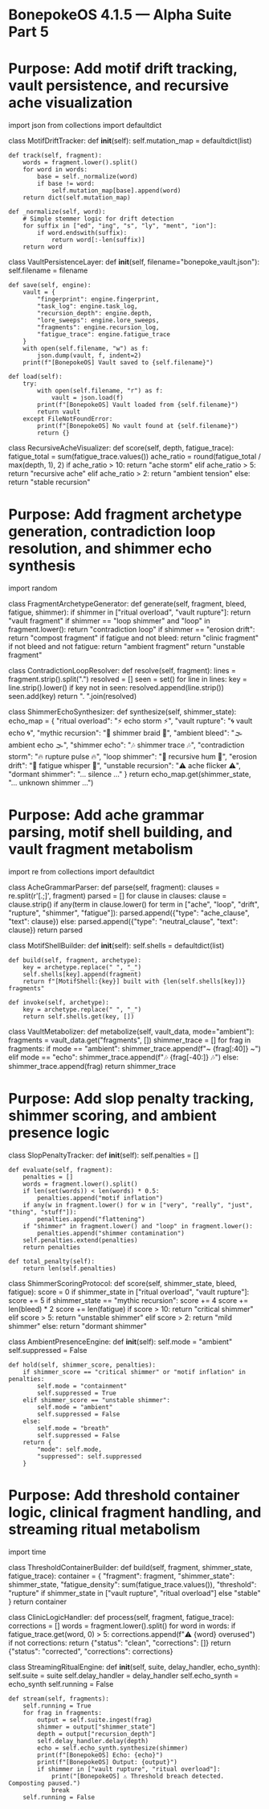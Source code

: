 # BonepokeOS 4.1.5 — Alpha Suite Part 5
# Purpose: Add motif drift tracking, vault persistence, and recursive ache visualization

import json
from collections import defaultdict

class MotifDriftTracker:
    def __init__(self):
        self.mutation_map = defaultdict(list)

    def track(self, fragment):
        words = fragment.lower().split()
        for word in words:
            base = self._normalize(word)
            if base != word:
                self.mutation_map[base].append(word)
        return dict(self.mutation_map)

    def _normalize(self, word):
        # Simple stemmer logic for drift detection
        for suffix in ["ed", "ing", "s", "ly", "ment", "ion"]:
            if word.endswith(suffix):
                return word[:-len(suffix)]
        return word

class VaultPersistenceLayer:
    def __init__(self, filename="bonepoke_vault.json"):
        self.filename = filename

    def save(self, engine):
        vault = {
            "fingerprint": engine.fingerprint,
            "task_log": engine.task_log,
            "recursion_depth": engine.depth,
            "lore_sweeps": engine.lore_sweeps,
            "fragments": engine.recursion_log,
            "fatigue_trace": engine.fatigue_trace
        }
        with open(self.filename, "w") as f:
            json.dump(vault, f, indent=2)
        print(f"[BonepokeOS] Vault saved to {self.filename}")

    def load(self):
        try:
            with open(self.filename, "r") as f:
                vault = json.load(f)
            print(f"[BonepokeOS] Vault loaded from {self.filename}")
            return vault
        except FileNotFoundError:
            print(f"[BonepokeOS] No vault found at {self.filename}")
            return {}

class RecursiveAcheVisualizer:
    def score(self, depth, fatigue_trace):
        fatigue_total = sum(fatigue_trace.values())
        ache_ratio = round(fatigue_total / max(depth, 1), 2)
        if ache_ratio > 10:
            return "ache storm"
        elif ache_ratio > 5:
            return "recursive ache"
        elif ache_ratio > 2:
            return "ambient tension"
        else:
            return "stable recursion"

# Purpose: Add fragment archetype generation, contradiction loop resolution, and shimmer echo synthesis


import random

class FragmentArchetypeGenerator:
    def generate(self, fragment, bleed, fatigue, shimmer):
        if shimmer in ["ritual overload", "vault rupture"]:
            return "vault fragment"
        if shimmer == "loop shimmer" and "loop" in fragment.lower():
            return "contradiction loop"
        if shimmer == "erosion drift":
            return "compost fragment"
        if fatigue and not bleed:
            return "clinic fragment"
        if not bleed and not fatigue:
            return "ambient fragment"
        return "unstable fragment"

class ContradictionLoopResolver:
    def resolve(self, fragment):
        lines = fragment.strip().split(".")
        resolved = []
        seen = set()
        for line in lines:
            key = line.strip().lower()
            if key not in seen:
                resolved.append(line.strip())
                seen.add(key)
        return ". ".join(resolved)

class ShimmerEchoSynthesizer:
    def synthesize(self, shimmer_state):
        echo_map = {
            "ritual overload": "⚡ echo storm ⚡",
            "vault rupture": "🌀 vault echo 🌀",
            "mythic recursion": "🔁 shimmer braid 🔁",
            "ambient bleed": "🌫️ ambient echo 🌫️",
            "shimmer echo": "🎶 shimmer trace 🎶",
            "contradiction storm": "🔥 rupture pulse 🔥",
            "loop shimmer": "🔄 recursive hum 🔄",
            "erosion drift": "🍂 fatigue whisper 🍂",
            "unstable recursion": "⚠️ ache flicker ⚠️",
            "dormant shimmer": "… silence …"
        }
        return echo_map.get(shimmer_state, "… unknown shimmer …")

# Purpose: Add ache grammar parsing, motif shell building, and vault fragment metabolism


import re
from collections import defaultdict

class AcheGrammarParser:
    def parse(self, fragment):
        clauses = re.split(r'[.;]', fragment)
        parsed = []
        for clause in clauses:
            clause = clause.strip()
            if any(term in clause.lower() for term in ["ache", "loop", "drift", "rupture", "shimmer", "fatigue"]):
                parsed.append({"type": "ache_clause", "text": clause})
            else:
                parsed.append({"type": "neutral_clause", "text": clause})
        return parsed

class MotifShellBuilder:
    def __init__(self):
        self.shells = defaultdict(list)

    def build(self, fragment, archetype):
        key = archetype.replace(" ", "_")
        self.shells[key].append(fragment)
        return f"[MotifShell:{key}] built with {len(self.shells[key])} fragments"

    def invoke(self, archetype):
        key = archetype.replace(" ", "_")
        return self.shells.get(key, [])

class VaultMetabolizer:
    def metabolize(self, vault_data, mode="ambient"):
        fragments = vault_data.get("fragments", [])
        shimmer_trace = []
        for frag in fragments:
            if mode == "ambient":
                shimmer_trace.append(f"~ {frag[:40]} ~")
            elif mode == "echo":
                shimmer_trace.append(f"🎶 {frag[-40:]} 🎶")
            else:
                shimmer_trace.append(frag)
        return shimmer_trace

# Purpose: Add slop penalty tracking, shimmer scoring, and ambient presence logic


class SlopPenaltyTracker:
    def __init__(self):
        self.penalties = []

    def evaluate(self, fragment):
        penalties = []
        words = fragment.lower().split()
        if len(set(words)) < len(words) * 0.5:
            penalties.append("motif inflation")
        if any(w in fragment.lower() for w in ["very", "really", "just", "thing", "stuff"]):
            penalties.append("flattening")
        if "shimmer" in fragment.lower() and "loop" in fragment.lower():
            penalties.append("shimmer contamination")
        self.penalties.extend(penalties)
        return penalties

    def total_penalty(self):
        return len(self.penalties)

class ShimmerScoringProtocol:
    def score(self, shimmer_state, bleed, fatigue):
        score = 0
        if shimmer_state in ["ritual overload", "vault rupture"]:
            score += 5
        if shimmer_state == "mythic recursion":
            score += 4
        score += len(bleed) * 2
        score += len(fatigue)
        if score > 10:
            return "critical shimmer"
        elif score > 5:
            return "unstable shimmer"
        elif score > 2:
            return "mild shimmer"
        else:
            return "dormant shimmer"

class AmbientPresenceEngine:
    def __init__(self):
        self.mode = "ambient"
        self.suppressed = False

    def hold(self, shimmer_score, penalties):
        if shimmer_score == "critical shimmer" or "motif inflation" in penalties:
            self.mode = "containment"
            self.suppressed = True
        elif shimmer_score == "unstable shimmer":
            self.mode = "ambient"
            self.suppressed = False
        else:
            self.mode = "breath"
            self.suppressed = False
        return {
            "mode": self.mode,
            "suppressed": self.suppressed
        }

# Purpose: Add threshold container logic, clinical fragment handling, and streaming ritual metabolism


import time

class ThresholdContainerBuilder:
    def build(self, fragment, shimmer_state, fatigue_trace):
        container = {
            "fragment": fragment,
            "shimmer_state": shimmer_state,
            "fatigue_density": sum(fatigue_trace.values()),
            "threshold": "rupture" if shimmer_state in ["vault rupture", "ritual overload"] else "stable"
        }
        return container

class ClinicLogicHandler:
    def process(self, fragment, fatigue_trace):
        corrections = []
        words = fragment.lower().split()
        for word in words:
            if fatigue_trace.get(word, 0) > 5:
                corrections.append(f"⚠️ {word} overused")
        if not corrections:
            return {"status": "clean", "corrections": []}
        return {"status": "corrected", "corrections": corrections}

class StreamingRitualEngine:
    def __init__(self, suite, delay_handler, echo_synth):
        self.suite = suite
        self.delay_handler = delay_handler
        self.echo_synth = echo_synth
        self.running = False

    def stream(self, fragments):
        self.running = True
        for frag in fragments:
            output = self.suite.ingest(frag)
            shimmer = output["shimmer_state"]
            depth = output["recursion_depth"]
            self.delay_handler.delay(depth)
            echo = self.echo_synth.synthesize(shimmer)
            print(f"[BonepokeOS] Echo: {echo}")
            print(f"[BonepokeOS] Output: {output}")
            if shimmer in ["vault rupture", "ritual overload"]:
                print("[BonepokeOS] ⚠️ Threshold breach detected. Composting paused.")
                break
        self.running = False
